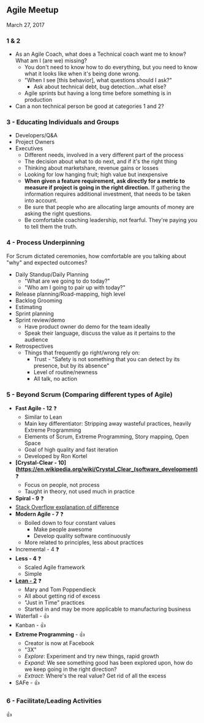 ## Agile Meetup
March 27, 2017

### 1 & 2
- As an Agile Coach, what does a Technical coach want me to know? What am I (are we) missing?
  - You don't need to know how to do everything, but you need to know what it looks like when it's being done wrong.
  - "When I see [this behavior], what questions should I ask?"
    - Ask about technical debt, bug detection...what else?
  - Agile sprints but having a long time before something is in production
- Can a non technical person be good at categories 1 and 2?


### 3 - Educating Individuals and Groups
- Developers/Q&A
- Project Owners
- Executives
  - Different needs, involved in a very different part of the process
  - The decision about what to do next, and if it's the right thing
  - Thinking about marketshare, revenue gains or losses
  - Looking for low hanging fruit; high value but inexpensive
  - **When given a feature requirement, ask directly for a metric to measure if project is going in the right direction.** If gathering the information requires additional investment, that needs to be taken into account.
  - Be sure that people who are allocating large amounts of money are asking the right questions.
  - Be comfortable coaching leadership, not fearful. They're paying you to tell them the truth.

### 4 - Process Underpinning
For Scrum dictated ceremonies, how comfortable are you talking about "why" and expected outcomes?

- Daily Standup/Daily Planning
  - "What are we going to do today?"
  - "Who am I going to pair up with today?"
- Release planning/Road-mapping, high level
- Backlog Grooming
- Estimating
- Sprint planning
- Sprint review/demo
  - Have product owner do demo for the team ideally
  - Speak their language, discuss the value as it pertains to the audience
- Retrospectives
  - Things that frequently go right/wrong rely on:
    - Trust - "Safety is not something that you can detect by its presence, but by its absence"
    - Level of routine/newness
    - All talk, no action

### 5 - Beyond Scrum (Comparing different types of Agile)
- **Fast Agile - 12** :question:
  - Similar to Lean
  - Main key differentiator: Stripping away wasteful practices, heavily Extreme Programming
  - Elements of Scrum, Extreme Programming, Story mapping, Open Space
  - Goal of high quality and fast iteration
  - Developed by Ron Kortel
- **[Crystal-Clear - 10](https://en.wikipedia.org/wiki/Crystal_Clear_(software_development)** :question:
  - Focus on people, not process
  - Taught in theory, not used much in practice
- **Spiral - 9** :question:
 - [Stack Overflow explanation of difference](http://pm.stackexchange.com/questions/10470/how-does-sprints-in-agile-differ-from-spiral-model-development)
- **Modern Agile - 7** :question:
  - Boiled down to four constant values
    - Make people awesome
    - Develop quality software continuously
  - More related to principles, less about practices  
- Incremental - 4 :question:
- **Less - 4** :question:
  - Scaled Agile framework
  - Simple
- **[Lean - 2](https://en.wikipedia.org/wiki/Lean_software_development)** :question:
  - Mary and Tom Poppendieck
  - All about getting rid of excess
  - "Just in Time" practices
  - Started in and may be more applicable to manufacturing business
- Waterfall - :+1:
- Kanban - :+1:
- **Extreme Programming** - :+1:
  - Creator is now at Facebook
  - "3X"
   - _Explore_: Experiment and try new things, rapid growth
   - _Expand_: We see something good has been explored upon, how do we keep going in the right direction?
   - _Extract_: Where's the real value? Get rid of all the excess
- SAFe - :+1:

### 6 -  Facilitate/Leading Activities
:+1:
